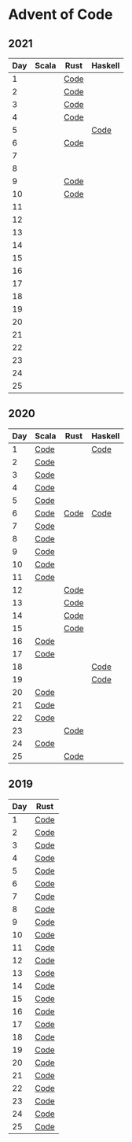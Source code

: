 # Advent of Code

## 2021

| Day | Scala                                            | Rust                                     | Haskell                                    |
|-----|--------------------------------------------------|------------------------------------------|--------------------------------------------|
| 1   |                                                  | [Code](2021/rust/src/bin/solution_01.rs) |                                            |
| 2   |                                                  | [Code](2021/rust/src/bin/solution_02.rs) |                                            |
| 3   |                                                  | [Code](2021/rust/src/bin/solution_03.rs) |                                            |
| 4   |                                                  | [Code](2021/rust/src/bin/solution_04.rs) |                                            |
| 5   |                                                  |                                          | [Code](2021/haskell/src/Day05/Solution.hs) |
| 6   |                                                  | [Code](2021/rust/src/bin/solution_06.rs) |                                            |
| 7   |                                                  |                                          |                                            |
| 8   |                                                  |                                          |                                            |
| 9   |                                                  | [Code](2021/rust/src/bin/solution_09.rs) |                                            |
| 10  |                                                  | [Code](2021/rust/src/bin/solution_10.rs) |                                            |
| 11  |                                                  |                                          |                                            |
| 12  |                                                  |                                          |                                            |
| 13  |                                                  |                                          |                                            |
| 14  |                                                  |                                          |                                            |
| 15  |                                                  |                                          |                                            |
| 16  |                                                  |                                          |                                            |
| 17  |                                                  |                                          |                                            |
| 18  |                                                  |                                          |                                            |
| 19  |                                                  |                                          |                                            |
| 20  |                                                  |                                          |                                            |
| 21  |                                                  |                                          |                                            |
| 22  |                                                  |                                          |                                            |
| 23  |                                                  |                                          |                                            |
| 24  |                                                  |                                          |                                            |
| 25  |                                                  |                                          |                                            |

## 2020

| Day | Scala                                            | Rust                                   | Haskell                            |
|-----| ------------------------------------------------ | -------------------------------------- | ---------------------------------- |
| 1   | [Code](2020/scala/src/main/scala/Advent01.scala) |                                        | [Code](2020/haskell/day01/Main.hs) |
| 2   | [Code](2020/scala/src/main/scala/Advent02.scala) |                                        |                                    |
| 3   | [Code](2020/scala/src/main/scala/Advent03.scala) |                                        |                                    |
| 4   | [Code](2020/scala/src/main/scala/Advent04.scala) |                                        |                                    |
| 5   | [Code](2020/scala/src/main/scala/Advent05.scala) |                                        |                                    |  
| 6   | [Code](2020/scala/src/main/scala/Advent06.scala) | [Code](2020/rust/src/bin/advent_06.rs) | [Code](2020/haskell/day06/Main.hs) |
| 7   | [Code](2020/scala/src/main/scala/Advent07.scala) |                                        |                                    |
| 8   | [Code](2020/scala/src/main/scala/Advent08.scala) |                                        |                                    |
| 9   | [Code](2020/scala/src/main/scala/Advent09.scala) |                                        |                                    |
| 10  | [Code](2020/scala/src/main/scala/Advent10.scala) |                                        |                                    |
| 11  | [Code](2020/scala/src/main/scala/Advent11.scala) |                                        |                                    |
| 12  |                                                  | [Code](2020/rust/src/bin/advent_12.rs) |                                    |
| 13  |                                                  | [Code](2020/rust/src/bin/advent_13.rs) |                                    |
| 14  |                                                  | [Code](2020/rust/src/bin/advent_14.rs) |                                    |
| 15  |                                                  | [Code](2020/rust/src/bin/advent_15.rs) |                                    |
| 16  | [Code](2020/scala/src/main/scala/Advent16.scala) |                                        |                                    |
| 17  | [Code](2020/scala/src/main/scala/Advent17.scala) |                                        |                                    |
| 18  |                                                  |                                        | [Code](2020/haskell/day18/Main.hs) |
| 19  |                                                  |                                        | [Code](2020/haskell/day19/Main.hs) |
| 20  | [Code](2020/scala/src/main/scala/Advent20.scala) |                                        |                                    |
| 21  | [Code](2020/scala/src/main/scala/Advent21.scala) |                                        |                                    |
| 22  | [Code](2020/scala/src/main/scala/Advent22.scala) |                                        |                                    |
| 23  |                                                  | [Code](2020/rust/src/bin/advent_23.rs) |                                    |
| 24  | [Code](2020/scala/src/main/scala/Advent24.scala) |                                        |                                    |
| 25  |                                                  | [Code](2020/rust/src/bin/advent_25.rs) |                                    |

## 2019

| Day | Rust                                     |
|-----|------------------------------------------|
| 1   | [Code](2019/rust/src/bin/solution_01.rs) |
| 2   | [Code](2019/rust/src/bin/solution_02.rs) |
| 3   | [Code](2019/rust/src/bin/solution_03.rs) |
| 4   | [Code](2019/rust/src/bin/solution_04.rs) |
| 5   | [Code](2019/rust/src/bin/solution_05.rs) |
| 6   | [Code](2019/rust/src/bin/solution_06.rs) |
| 7   | [Code](2019/rust/src/bin/solution_07.rs) |
| 8   | [Code](2019/rust/src/bin/solution_08.rs) |
| 9   | [Code](2019/rust/src/bin/solution_09.rs) |
| 10  | [Code](2019/rust/src/bin/solution_10.rs) |
| 11  | [Code](2019/rust/src/bin/solution_11.rs) |
| 12  | [Code](2019/rust/src/bin/solution_12.rs) |
| 13  | [Code](2019/rust/src/bin/solution_13.rs) |
| 14  | [Code](2019/rust/src/bin/solution_14.rs) |
| 15  | [Code](2019/rust/src/bin/solution_15.rs) |
| 16  | [Code](2019/rust/src/bin/solution_16.rs) |
| 17  | [Code](2019/rust/src/bin/solution_17.rs) |
| 18  | [Code](2019/rust/src/bin/solution_18.rs) |
| 19  | [Code](2019/rust/src/bin/solution_19.rs) |
| 20  | [Code](2019/rust/src/bin/solution_20.rs) |
| 21  | [Code](2019/rust/src/bin/solution_21.rs) |
| 22  | [Code](2019/rust/src/bin/solution_22.rs) |
| 23  | [Code](2019/rust/src/bin/solution_23.rs) |
| 24  | [Code](2019/rust/src/bin/solution_24.rs) |
| 25  | [Code](2019/rust/src/bin/solution_25.rs) |

